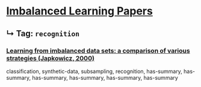 # [Imbalanced Learning Papers](../README.md)
## ↳ Tag: `recognition`

### [Learning from imbalanced data sets: a comparison of various strategies (Japkowicz, 2000)](japkowicz2000learning.md)

classification, synthetic-data, subsampling, recognition, has-summary, has-summary, has-summary, has-summary, has-summary, has-summary